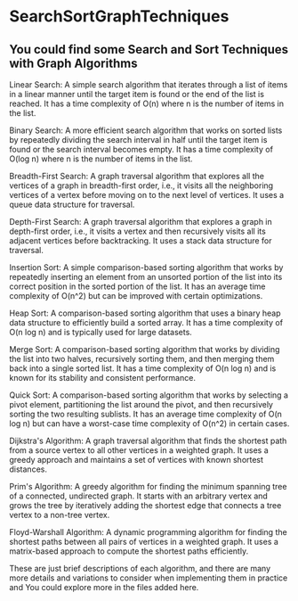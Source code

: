 
# SearchSortGraphTechniques

## You could find some Search and Sort Techniques with Graph Algorithms

Linear Search: A simple search algorithm that iterates through a list of items in a linear manner until the target item is found or the end of the list is reached. It has a time complexity of O(n) where n is the number of items in the list.

Binary Search: A more efficient search algorithm that works on sorted lists by repeatedly dividing the search interval in half until the target item is found or the search interval becomes empty. It has a time complexity of O(log n) where n is the number of items in the list.

Breadth-First Search: A graph traversal algorithm that explores all the vertices of a graph in breadth-first order, i.e., it visits all the neighboring vertices of a vertex before moving on to the next level of vertices. It uses a queue data structure for traversal.

Depth-First Search: A graph traversal algorithm that explores a graph in depth-first order, i.e., it visits a vertex and then recursively visits all its adjacent vertices before backtracking. It uses a stack data structure for traversal.

Insertion Sort: A simple comparison-based sorting algorithm that works by repeatedly inserting an element from an unsorted portion of the list into its correct position in the sorted portion of the list. It has an average time complexity of O(n^2) but can be improved with certain optimizations.

Heap Sort: A comparison-based sorting algorithm that uses a binary heap data structure to efficiently build a sorted array. It has a time complexity of O(n log n) and is typically used for large datasets.

Merge Sort: A comparison-based sorting algorithm that works by dividing the list into two halves, recursively sorting them, and then merging them back into a single sorted list. It has a time complexity of O(n log n) and is known for its stability and consistent performance.

Quick Sort: A comparison-based sorting algorithm that works by selecting a pivot element, partitioning the list around the pivot, and then recursively sorting the two resulting sublists. It has an average time complexity of O(n log n) but can have a worst-case time complexity of O(n^2) in certain cases.

Dijkstra's Algorithm: A graph traversal algorithm that finds the shortest path from a source vertex to all other vertices in a weighted graph. It uses a greedy approach and maintains a set of vertices with known shortest distances.

Prim's Algorithm: A greedy algorithm for finding the minimum spanning tree of a connected, undirected graph. It starts with an arbitrary vertex and grows the tree by iteratively adding the shortest edge that connects a tree vertex to a non-tree vertex.

Floyd-Warshall Algorithm: A dynamic programming algorithm for finding the shortest paths between all pairs of vertices in a weighted graph. It uses a matrix-based approach to compute the shortest paths efficiently.

These are just brief descriptions of each algorithm, and there are many more details and variations to consider when implementing them in practice and You could explore more in the files added here.




